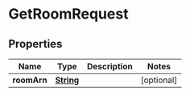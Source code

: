 

# GetRoomRequest


## Properties

| Name | Type | Description | Notes |
|------------ | ------------- | ------------- | -------------|
|**roomArn** | [**String**](String.md) |  |  [optional] |



